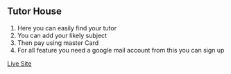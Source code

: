 ## Tutor House

1. Here you can easily find your tutor
2. You can add your likely subject
3. Then  pay using master Card
4. For all feature you need a google mail account from this you can sign up 

[Live Site](https://tutorhouse-aba93.web.app)